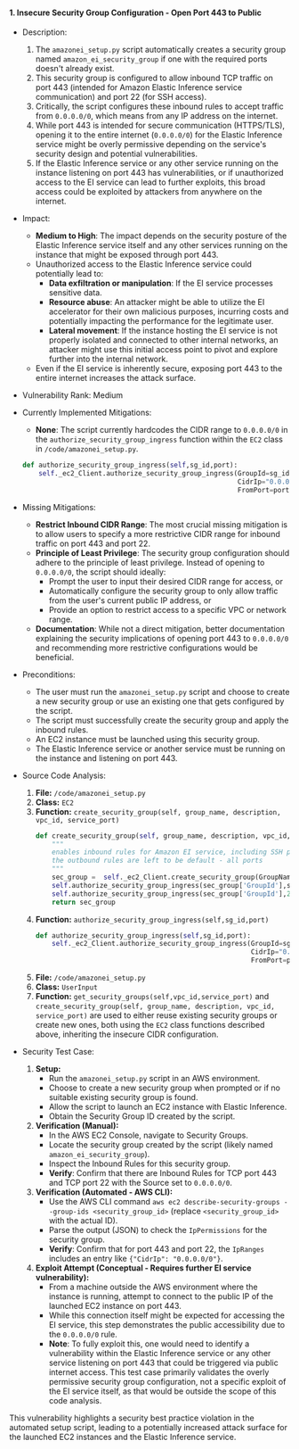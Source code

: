#### 1. Insecure Security Group Configuration - Open Port 443 to Public

* Description:
    1. The `amazonei_setup.py` script automatically creates a security group named `amazon_ei_security_group` if one with the required ports doesn't already exist.
    2. This security group is configured to allow inbound TCP traffic on port 443 (intended for Amazon Elastic Inference service communication) and port 22 (for SSH access).
    3. Critically, the script configures these inbound rules to accept traffic from `0.0.0.0/0`, which means from any IP address on the internet.
    4. While port 443 is intended for secure communication (HTTPS/TLS), opening it to the entire internet (`0.0.0.0/0`) for the Elastic Inference service might be overly permissive depending on the service's security design and potential vulnerabilities.
    5. If the Elastic Inference service or any other service running on the instance listening on port 443 has vulnerabilities, or if unauthorized access to the EI service can lead to further exploits, this broad access could be exploited by attackers from anywhere on the internet.

* Impact:
    - **Medium to High**:  The impact depends on the security posture of the Elastic Inference service itself and any other services running on the instance that might be exposed through port 443.
    - Unauthorized access to the Elastic Inference service could potentially lead to:
        - **Data exfiltration or manipulation**: If the EI service processes sensitive data.
        - **Resource abuse**: An attacker might be able to utilize the EI accelerator for their own malicious purposes, incurring costs and potentially impacting the performance for the legitimate user.
        - **Lateral movement**: If the instance hosting the EI service is not properly isolated and connected to other internal networks, an attacker might use this initial access point to pivot and explore further into the internal network.
    - Even if the EI service is inherently secure, exposing port 443 to the entire internet increases the attack surface.

* Vulnerability Rank: Medium

* Currently Implemented Mitigations:
    - **None**: The script currently hardcodes the CIDR range to `0.0.0.0/0` in the `authorize_security_group_ingress` function within the `EC2` class in `/code/amazonei_setup.py`.
    ```python
    def authorize_security_group_ingress(self,sg_id,port):
        self._ec2_Client.authorize_security_group_ingress(GroupId=sg_id, IpProtocol="tcp",
                                                          CidrIp="0.0.0.0/0", # Insecure: Allows traffic from any IP
                                                          FromPort=port, ToPort=port)
    ```

* Missing Mitigations:
    - **Restrict Inbound CIDR Range**: The most crucial missing mitigation is to allow users to specify a more restrictive CIDR range for inbound traffic on port 443 and port 22.
    - **Principle of Least Privilege**:  The security group configuration should adhere to the principle of least privilege.  Instead of opening to `0.0.0.0/0`, the script should ideally:
        - Prompt the user to input their desired CIDR range for access, or
        - Automatically configure the security group to only allow traffic from the user's current public IP address, or
        - Provide an option to restrict access to a specific VPC or network range.
    - **Documentation**: While not a direct mitigation, better documentation explaining the security implications of opening port 443 to `0.0.0.0/0` and recommending more restrictive configurations would be beneficial.

* Preconditions:
    - The user must run the `amazonei_setup.py` script and choose to create a new security group or use an existing one that gets configured by the script.
    - The script must successfully create the security group and apply the inbound rules.
    - An EC2 instance must be launched using this security group.
    - The Elastic Inference service or another service must be running on the instance and listening on port 443.

* Source Code Analysis:
    1. **File:** `/code/amazonei_setup.py`
    2. **Class:** `EC2`
    3. **Function:** `create_security_group(self, group_name, description, vpc_id, service_port)`
        ```python
        def create_security_group(self, group_name, description, vpc_id, service_port):
            """
            enables inbound rules for Amazon EI service, including SSH port 22
            the outbound rules are left to be default - all ports
            """
            sec_group =  self._ec2_Client.create_security_group(GroupName=group_name, Description=description, VpcId=vpc_id)
            self.authorize_security_group_ingress(sec_group['GroupId'],service_port) # Calls authorize_security_group_ingress for service port (443)
            self.authorize_security_group_ingress(sec_group['GroupId'],22) # Calls authorize_security_group_ingress for SSH port (22)
            return sec_group
        ```
    4. **Function:** `authorize_security_group_ingress(self,sg_id,port)`
        ```python
        def authorize_security_group_ingress(self,sg_id,port):
            self._ec2_Client.authorize_security_group_ingress(GroupId=sg_id, IpProtocol="tcp",
                                                              CidrIp="0.0.0.0/0", # Vulnerability: Hardcoded to 0.0.0.0/0
                                                              FromPort=port, ToPort=port)
        ```
    5. **File:** `/code/amazonei_setup.py`
    6. **Class:** `UserInput`
    7. **Function:** `get_security_groups(self,vpc_id,service_port)` and `create_security_group(self, group_name, description, vpc_id, service_port)` are used to either reuse existing security groups or create new ones, both using the `EC2` class functions described above, inheriting the insecure CIDR configuration.

* Security Test Case:
    1. **Setup:**
        - Run the `amazonei_setup.py` script in an AWS environment.
        - Choose to create a new security group when prompted or if no suitable existing security group is found.
        - Allow the script to launch an EC2 instance with Elastic Inference.
        - Obtain the Security Group ID created by the script.
    2. **Verification (Manual):**
        - In the AWS EC2 Console, navigate to Security Groups.
        - Locate the security group created by the script (likely named `amazon_ei_security_group`).
        - Inspect the Inbound Rules for this security group.
        - **Verify**: Confirm that there are Inbound Rules for TCP port 443 and TCP port 22 with the Source set to `0.0.0.0/0`.
    3. **Verification (Automated - AWS CLI):**
        - Use the AWS CLI command `aws ec2 describe-security-groups --group-ids <security_group_id>` (replace `<security_group_id>` with the actual ID).
        - Parse the output (JSON) to check the `IpPermissions` for the security group.
        - **Verify**: Confirm that for port 443 and port 22, the `IpRanges` includes an entry like `{"CidrIp": "0.0.0.0/0"}`.
    4. **Exploit Attempt (Conceptual - Requires further EI service vulnerability):**
        - From a machine outside the AWS environment where the instance is running, attempt to connect to the public IP of the launched EC2 instance on port 443.
        - While this connection itself might be expected for accessing the EI service, this step demonstrates the public accessibility due to the `0.0.0.0/0` rule.
        - **Note**: To fully exploit this, one would need to identify a vulnerability within the Elastic Inference service or any other service listening on port 443 that could be triggered via public internet access. This test case primarily validates the overly permissive security group configuration, not a specific exploit of the EI service itself, as that would be outside the scope of this code analysis.

This vulnerability highlights a security best practice violation in the automated setup script, leading to a potentially increased attack surface for the launched EC2 instances and the Elastic Inference service.